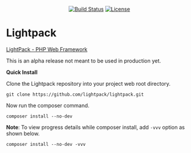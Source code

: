 <p align="center">
<a href="https://travis-ci.org/lightpack/framework"><img src="https://travis-ci.com/lightpack/framework.svg?branch=main" alt="Build Status"></a>
<a href="https://packagist.org/packages/lightpack/framework"><img src="https://img.shields.io/packagist/l/lightpack/framework" alt="License"></a>
</p>

# Lightpack

[LightPack - PHP Web Framework](https://lightpack.github.io/docs)

This is an alpha release not meant to be used in production yet.

**Quick Install** 

Clone the Lightpack repository into your project web root directory.

`git clone https://github.com/lightpack/lightpack.git`

Now run the composer command.

`composer install --no-dev`

**Note**: To view progress details while composer install, add `-vvv` option as shown below.

`composer install --no-dev -vvv`